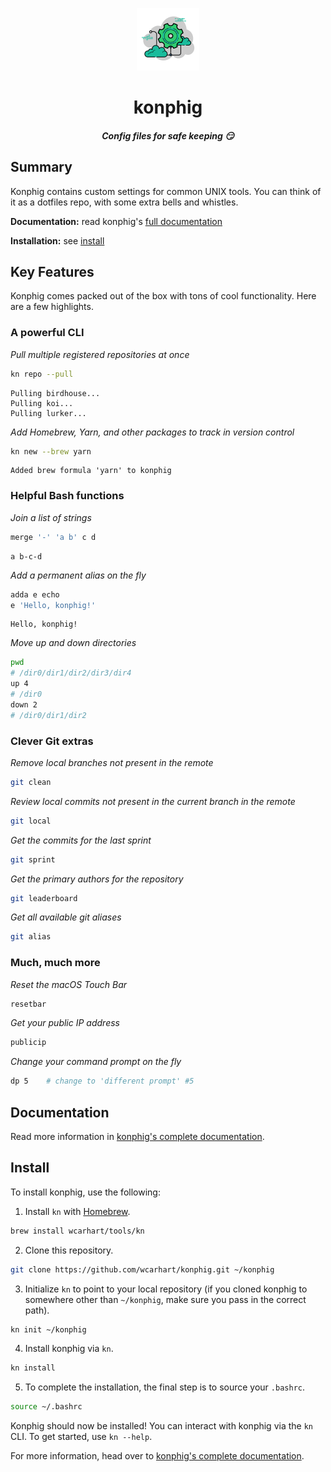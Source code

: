 <p align="center"><img alt="konphig logo" src="logo.png" /></p>

<h1 align="center">konphig</h1>
<h5 align="center">Config files for safe keeping 😏</h5>

## Summary
Konphig contains custom settings for common UNIX tools. You can think of it as a dotfiles repo, with some extra bells and whistles.

**Documentation:** read konphig's [full documentation](https://willcarhart.dev/docs/konphig)

**Installation:** see [install](#install)

## Key Features
Konphig comes packed out of the box with tons of cool functionality. Here are a few highlights.

### A powerful CLI
_Pull multiple registered repositories at once_
```bash
kn repo --pull
```
```
Pulling birdhouse...
Pulling koi...
Pulling lurker...
```
_Add Homebrew, Yarn, and other packages to track in version control_
```bash
kn new --brew yarn
```
```
Added brew formula 'yarn' to konphig
```

### Helpful Bash functions
_Join a list of strings_
```bash
merge '-' 'a b' c d
```
```
a b-c-d
```
_Add a permanent alias on the fly_
```bash
adda e echo
e 'Hello, konphig!'
```
```
Hello, konphig!
```
_Move up and down directories_
```bash
pwd
# /dir0/dir1/dir2/dir3/dir4
up 4
# /dir0
down 2
# /dir0/dir1/dir2
```

### Clever Git extras
_Remove local branches not present in the remote_
```bash
git clean
```
_Review local commits not present in the current branch in the remote_
```bash
git local
```
_Get the commits for the last sprint_
```bash
git sprint
```
_Get the primary authors for the repository_
```bash
git leaderboard
```
_Get all available git aliases_
```bash
git alias
```

### Much, much more
_Reset the macOS Touch Bar_
```bash
resetbar
```
_Get your public IP address_
```bash
publicip
```
_Change your command prompt on the fly_
```bash
dp 5    # change to 'different prompt' #5
```

## Documentation
Read more information in [konphig's complete documentation](https://willcarhart.dev/docs/konphig).

## Install
To install konphig, use the following:
1. Install `kn` with [Homebrew](https://brew.sh).
```bash
brew install wcarhart/tools/kn
```
2. Clone this repository.
```bash
git clone https://github.com/wcarhart/konphig.git ~/konphig
```
3. Initialize `kn` to point to your local repository (if you cloned konphig to somewhere other than `~/konphig`, make sure you pass in the correct path).
```bash
kn init ~/konphig
```
4. Install konphig via `kn`.
```bash
kn install
```
5. To complete the installation, the final step is to source your `.bashrc`.
```bash
source ~/.bashrc
```

Konphig should now be installed! You can interact with konphig via the `kn` CLI. To get started, use `kn --help`.

For more information, head over to [konphig's complete documentation](https://willcarhart.dev/docs/konphig).
